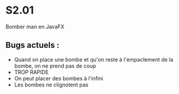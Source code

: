 # S2.01
Bomber man en JavaFX

## Bugs actuels :
- Quand on place une bombe et qu'on reste à l'empaclement de la bombe, on ne prend pas de coup
- TROP RAPIDE
- On peut placer des bombes à l'infini
- Les bombes ne clignotent pas